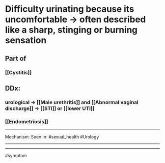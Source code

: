 # Difficulty urinating because its uncomfortable → often described like a sharp, stinging or burning sensation
## Part of
### [[Cystitis]]
## DDx:
### urological -> [[Male urethritis]] and [[Abnormal vaginal discharge]] -> [[STI]] or [[lower UTI]]
### [[Endometriosis]]

---
Mechanism:
Seen in: #sexual_health #Urology 

---


---
#symptom 

